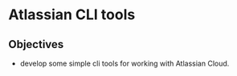 Atlassian CLI tools
===================

## Objectives
* develop some simple cli tools for working with Atlassian Cloud.
